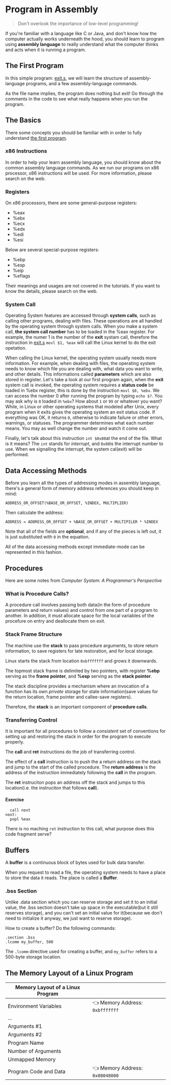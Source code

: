 # Program in Assembly

> Don't overlook the importance of low-level programming!

If you're familiar with a language like C or Java, and don't know how the computer actually works underneath the hood, you should learn to program using **assembly language** to really understand what the computer thinks and acts when it is running a program.

## The First Program

In this simple program: [exit.s](exit.s), we will learn the structure of assembly-language programs, and a few assembly-language commands.

As the file name implies, the program does nothing but exit! Go through the comments in the code to see what really happens when you run the program.

## The Basics

There some concepts you should be familiar with in order to fully understand [the first program](exit.s).

### x86 Instructions

In order to help your learn assembly language, you should know about the common assembly language commands. As we run our programs on x86 processor, x86 instructions will be used. For more information, please search on the web.

### Registers

On x86 processors, there are some general-purpose registers:

- %eax
- %ebx
- %ecx
- %edx
- %edi
- %esi

Below are several special-purpose registers:

- %ebp
- %esp
- %eip
- %eflags

Their meanings and usages are not covered in the tutorials. If you want to know the details, please search on the web.
 
### System Call

Operating System features are accessed through **system calls**, such as calling other programs, dealing with files. These operations are all handled by the operating system through system calls. When you make a system call, **the system call number** has to be loaded in the %eax register. For example, the numer 1 is the number of the **exit** systam call, therefore the instruction in [exit.s](exit.s) `movl $1, %eax` will call the Linux kernel to do the exit opetation.

When calling the Linux kernel, the operating system usually needs more information. For example, when dealing with files, the operating system needs to know which file you are dealing with, what data you want to write, and other details. This informations called **parameters** which are also stored in register. Let's take a look at our first program again, when the **exit** system call is invoked, the operating system requires a **status code** be loaded in %ebx register, this is done by the instruction `movl $0, %ebx`. We can access the number 0 after running the program by typing `echo $?`. You may ask why is `0` loaded in `%ebx`? How about `1` or `99` or whatever you want? While, in Linux or other operating systems that modeled after Unix, every program when it exits gives the operating system an exit status code. If everything was OK, it returns `0`, otherwise to indicate failure or other errors, warnings, or statuses. The programmer determines what each number means. You may as well change the number and watch it come out.

Finally, let's talk about this instruction `int $0x80`at the end of the file. What is it means? The `int` stands for *interrupt*, and `0x80`is the interrupt number to use. When we signalling the interrupt, the system cal(exit) will be performed.

## Data Accessing Methods

Before you learn all the types of addressing modes in assembly language, there's a general form of memory address references you should keep in mind:

    ADDRESS_OR_OFFSET(%BASE_OR_OFFSET, %INDEX, MULTIPLIER)

Then calculate the address:

    ADDRESS = ADDRESS_OR_OFFSET + %BASE_OR_OFFSET + MULTIPILER * %INDEX

Note that all of the fields are **optional**, and if any of the pieces is left out, it is just substituted with `0` in the equation.

All of the data accessing methods except immediate-mode can be represented in this fashion.

## Procedures

Here are some notes from *Computer System: A Programmer's Perspective*

### What is Procedure Calls?

A procedure call involves passing both data(in the form of procedure parameters and return values) and control from one part of a program to another. In addition, it must allocate space for the local variables of the procefure on entry and deallocate them on exit.

### Stack Frame Structure

The machine use the **stack** to pass procedure arguments, to store return information, to save registers for late restoration, and for local storage.

Linux starts the stack from location `0xbfffffff` and grows it downwards.

The topmost stack frame is delimited by two pointers, with register **%ebp** serving as the **frame pointer**, and **%esp** serving as the **stack pointer**.

The stack discipline provides a mechanism where an invocation of a function has its own *private* storage for state information(save values for the return location, frame pointer and callee-save registers).

Therefore, the **stack** is an important component of **procedure calls**.

### Transferring Control

It is important for all procedures to follow a *consistent* set of conventions for setting up and restoring the stack in order for the program to execute properly.

The **call** and **ret** instructions do the job of transferring control.

The effect of a **call** instruction is to push the a return address on the stack and jump to the start of the called procedure. The **return address** is the address of the instruction immediately following the **call** in the program.

The **ret** instruciton pops an address off the stack and jumps to this location(i.e. the instruciton that follows **call**). 

#### Exercise

      call next
    next:
      popl %eax

There is no maching `ret` instruction to this call, what purpose does this code fragment serve?

## Buffers

A **buffer** is a continuous block of bytes used for bulk data transfer.

When you request to read a file, the operating system needs to have a place to store the data it reads. The place is called a **Buffer**.  

### .bss Section

Unlike .data section which you can reserve storage and set it to an initial value, the .bss section doesn't take up space in the executable(but it still reserves storage), and you can't set an initial value for it(because we don't need to initialize it anyway, we just want to reserve storage).

How to create a buffer? Do the following commands:

    .section .bss
    .lcomm my_buffer, 500

The `.lcomm` directive used for creating a buffer, and `my_buffer` refers to a 500-byte storage location.

## The Memory Layout of a Linux Program

| Memory Layout of a Linux Program||
| ----                  | ----                                      |
| Environment Variables | :point_left: Memory Address: `0xbfffffff` |
| ...                   |                                           |
| Arguments #1          |                                           |
| Arguments #2          |                                           |
| Program Name          |                                           |
| Number of Arguments   |                                           |
| Unmapped Memory       |                                           |
| Program Code and Data | :point_left: Memory Address: `0x08048000` |

